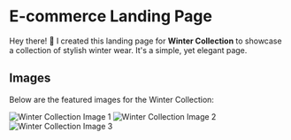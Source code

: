 # E-commerce Landing Page

Hey there! 👋 I created this landing page for **Winter Collection** to showcase a collection of stylish winter wear. It's a simple, yet elegant page.

## Images

Below are the featured images for the Winter Collection:

![Winter Collection Image 1](images/Screenshot%20(25).png)
![Winter Collection Image 2](images/Screenshot%20(26).png)
![Winter Collection Image 3](images/Screenshot%20(27).png)